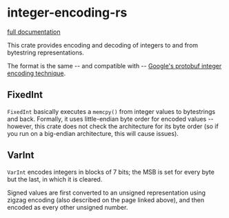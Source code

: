 # integer-encoding-rs

[full documentation](http://dermesser.github.io/integer-encoding-rs/doc/integer_encoding/)

This crate provides encoding and decoding of integers to and from bytestring
representations.

The format is the same -- and compatible with --
[Google's protobuf integer encoding technique](https://developers.google.com/protocol-buffers/docs/encoding).

## FixedInt

`FixedInt` basically executes a `memcpy()` from integer values to bytestrings
and back. Formally, it uses little-endian byte order for encoded values --
however, this crate does not check the architecture for its byte order (so if
you run on a big-endian architecture, this will cause issues).

## VarInt

`VarInt` encodes integers in blocks of 7 bits; the MSB is set for every byte but
the last, in which it is cleared.

Signed values are first converted to an unsigned representation using zigzag
encoding (also described on the page linked above), and then encoded as every
other unsigned number.

